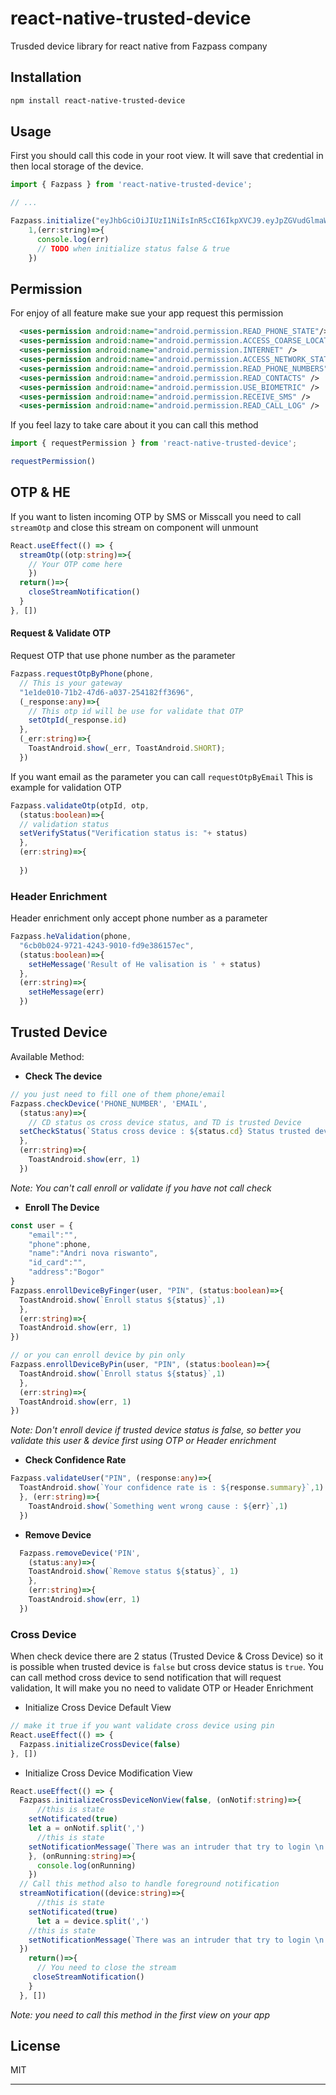 # react-native-trusted-device

Trusded device library for react native from Fazpass company

## Installation

```sh
npm install react-native-trusted-device
```

## Usage
First you should call this code in your root view. It will save that credential in then local storage of the device.

```js
import { Fazpass } from 'react-native-trusted-device';

// ...

Fazpass.initialize("eyJhbGciOiJIUzI1NiIsInR5cCI6IkpXVCJ9.eyJpZGVudGlmaWVyIjo0fQ.WEV3bCizw9U_hxRC6DxHOzZthuJXRE8ziI3b6bHUpEI",
    1,(err:string)=>{
      console.log(err)
      // TODO when initialize status false & true
    })
```

## Permission
For enjoy of all feature make sue your app request this permission

```XML
  <uses-permission android:name="android.permission.READ_PHONE_STATE"/>
  <uses-permission android:name="android.permission.ACCESS_COARSE_LOCATION" />
  <uses-permission android:name="android.permission.INTERNET" />
  <uses-permission android:name="android.permission.ACCESS_NETWORK_STATE" />
  <uses-permission android:name="android.permission.READ_PHONE_NUMBERS" />
  <uses-permission android:name="android.permission.READ_CONTACTS" />
  <uses-permission android:name="android.permission.USE_BIOMETRIC" />
  <uses-permission android:name="android.permission.RECEIVE_SMS" />
  <uses-permission android:name="android.permission.READ_CALL_LOG" />

```
If you feel lazy to take care about it you can call this method
```TypeScript
import { requestPermission } from 'react-native-trusted-device';

requestPermission()
```

## <b>OTP & HE</b>
If you want to listen incoming OTP by SMS or Misscall you need to call <code>streamOtp</code>
and close this stream on component will unmount
```TypeScript
React.useEffect(() => {
  streamOtp((otp:string)=>{
    // Your OTP come here
    })
  return()=>{
    closeStreamNotification()
  }
}, [])
```
#### <b>Request & Validate OTP</b>
Request OTP that use phone number as the parameter
```Typescript
Fazpass.requestOtpByPhone(phone,
  // This is your gateway
  "1e1de010-71b2-47d6-a037-254182ff3696",
  (_response:any)=>{
    // This otp id will be use for validate that OTP
    setOtpId(_response.id)
  },
  (_err:string)=>{
    ToastAndroid.show(_err, ToastAndroid.SHORT);
  })
```
If you want email as the parameter you can call <code>requestOtpByEmail</code>
This is example for validation OTP
```TypeScript
Fazpass.validateOtp(otpId, otp,
  (status:boolean)=>{
  // validation status
  setVerifyStatus("Verification status is: "+ status)
  },
  (err:string)=>{
    
  })
```
### <b>Header Enrichment</b>
Header enrichment only accept phone number as a parameter

```TypeScript
Fazpass.heValidation(phone, 
  "6cb0b024-9721-4243-9010-fd9e386157ec",
  (status:boolean)=>{
    setHeMessage('Result of He valisation is ' + status)
  },
  (err:string)=>{
    setHeMessage(err)
  })
```
## <b>Trusted Device</b>
Available Method: <br>
* <b>Check The device</b>

```TypeScript
// you just need to fill one of them phone/email
Fazpass.checkDevice('PHONE_NUMBER', 'EMAIL',
  (status:any)=>{
    // CD status os cross device status, and TD is trusted Device
  setCheckStatus(`Status cross device : ${status.cd} Status trusted device : ${status.td}`)
  },
  (err:string)=>{
    ToastAndroid.show(err, 1)
  })
```
<i>Note: You can't call enroll or validate if you have not call check</i> <br>
* <b>Enroll The Device</b>

```TypeScript
const user = {
    "email":"",
    "phone":phone,
    "name":"Andri nova riswanto",
    "id_card":"",
    "address":"Bogor"
}
Fazpass.enrollDeviceByFinger(user, "PIN", (status:boolean)=>{
  ToastAndroid.show(`Enroll status ${status}`,1)
  },
  (err:string)=>{
  ToastAndroid.show(err, 1)
})

// or you can enroll device by pin only
Fazpass.enrollDeviceByPin(user, "PIN", (status:boolean)=>{
  ToastAndroid.show(`Enroll status ${status}`,1)
  },
  (err:string)=>{
  ToastAndroid.show(err, 1)
})
```
<i>Note: Don't enroll device if trusted device status is false, so better you validate this user & device first using OTP or Header enrichment</i>

* <b>Check Confidence Rate</b>

```TypeScript
Fazpass.validateUser("PIN", (response:any)=>{
  ToastAndroid.show(`Your confidence rate is : ${response.summary}`,1)
  }, (err:string)=>{
    ToastAndroid.show(`Something went wrong cause : ${err}`,1)
  })
```
* <b>Remove Device</b>
```TypeScript
  Fazpass.removeDevice('PIN',
    (status:any)=>{
    ToastAndroid.show(`Remove status ${status}`, 1)
    },
    (err:string)=>{         
    ToastAndroid.show(err, 1)
  })
```
### <b>Cross Device</b><br>
When check device there are 2 status (Trusted Device & Cross Device) so it is possible when trusted device is <code>false</code> but cross device status is <code>true</code>.
You can call method cross device to send notification that will request validation, It will make you no need to validate OTP or Header Enrichment

* Initialize Cross Device Default View
```TypeScript
// make it true if you want validate cross device using pin
React.useEffect(() => {
  Fazpass.initializeCrossDevice(false)
}, [])
```
* Initialize Cross Device Modification View

```TypeScript
React.useEffect(() => {
  Fazpass.initializeCrossDeviceNonView(false, (onNotif:string)=>{
      //this is state
    setNotificated(true)
    let a = onNotif.split(',')
      //this is state
    setNotificationMessage(`There was an intruder that try to login \n from device ${a[1]}`)
    }, (onRunning:string)=>{
      console.log(onRunning)
    })
  // Call this method also to handle foreground notification  
  streamNotification((device:string)=>{
      //this is state
    setNotificated(true)
      let a = device.split(',')
    //this is state
    setNotificationMessage(`There was an intruder that try to login \n from device ${a[1]}`)
  })
    return()=>{
      // You need to close the stream
     closeStreamNotification()
    }
  }, [])
```
<i>Note: you need to call this method in the first view on your app</i>


## License

MIT

---
